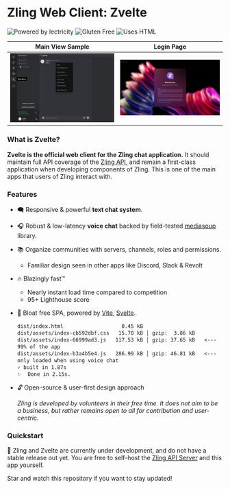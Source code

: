 # Zling Web Client: Zvelte
![Powered by lectricity](https://forthebadge.com/images/badges/powered-by-electricity.svg)
![Gluten Free](https://forthebadge.com/images/badges/gluten-free.svg)
![Uses HTML](https://forthebadge.com/images/badges/uses-html.svg)

|Main View Sample|Login Page|
|-|-|
|![](/.github/screenshots/0.png)|![](/.github/screenshots/1.png)|


### What is Zvelte?
**Zvelte is the official web client for the Zling chat application.**
It should maintain full API coverage of the [Zling API](https://github.com/zlingapp/server), and remain a first-class application when developing components of Zling. This is one of the main apps that users of Zling interact with.

### Features
- 🗨️ Responsive & powerful **text chat system**.
- 🎧 Robust & low-latency **voice chat** backed by field-tested [mediasoup](https://github.com/versatica/mediasoup-client/) library.
- 📚 Organize communities with servers, channels, roles and permissions.
  - Familiar design seen in other apps like Discord, Slack & Revolt
- 🔥 Blazingly fast™️
  - Nearly instant load time compared to competition
  - 95+ Lighthouse score
- 🌱 Bloat free SPA, powered by [Vite](https://vitejs.dev/), [Svelte](https://svelte.dev/).
  
    ```
    dist/index.html                   0.45 kB
    dist/assets/index-cb592dbf.css   15.70 kB │ gzip:  3.86 kB
    dist/assets/index-66999ad3.js   117.53 kB │ gzip: 37.65 kB   <--- 99% of the app
    dist/assets/index-b3a4b5e4.js   286.99 kB │ gzip: 46.81 kB   <--- only loaded when using voice chat
    ✓ built in 1.87s
    ✨  Done in 2.15s.
    ```
- 🔓 Open-source & user-first design approach
  
  *Zling is developed by volunteers in their free time. It does not aim to be a business, but rather remains open to all for contribution and user-centric.*

### Quickstart
🚧 Zling and Zvelte are currently under development, and do not have a stable release out yet. You are free to self-host the [Zling API Server](https://github.com/zlingapp/server) and this app yourself.

Star and watch this repository if you want to stay updated!